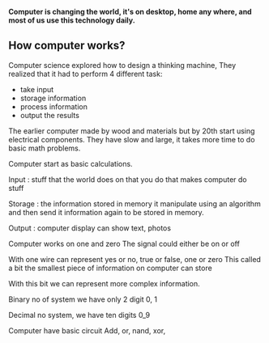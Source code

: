 **Computer is changing the world, it's on desktop, home any where, and most of us use this technology daily.**

## How computer works?
Computer science explored how to design a thinking machine,
They realized that it had to perform 4 different task:
* take input
* storage information
* process information
* output the results

The earlier computer made by wood and materials but by 20th start using electrical components.
They have slow and large, it takes more time to do basic math problems. 

Computer start as basic calculations. 

Input : stuff that the world does on that you do that makes computer do stuff

Storage :  the information stored in memory it manipulate using an algorithm and then send it information again to be stored in memory. 

Output : computer display can show text, photos 

Computer works on one and zero 
The signal could either be on or off 

With one wire can represent yes or no, true or false, one or zero 
This called a bit the smallest piece of information on computer can store

With this bit we can represent more complex information. 

Binary no of system we have only 2 digit 0, 1 

Decimal no system, we have ten digits 0_9

Computer have basic circuit 
Add, or, nand, xor, 
